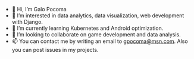- 👋 Hi, I’m Galo Pocoma
- 👀 I’m interested in data analytics, data visualization, web development with Django.
- 🌱 I’m currently learning Kubernetes and Android optimization.
- 💞️ I’m looking to collaborate on game development and data analysis.
- 📫 You can contact me by writing an email to gpocoma@msn.com. Also you can post issues in my projects.
<!---
Giotheasy/Giotheasy is a ✨ special ✨ repository because its `README.md` (this file) appears on your GitHub profile.
You can click the Preview link to take a look at your changes.
--->
